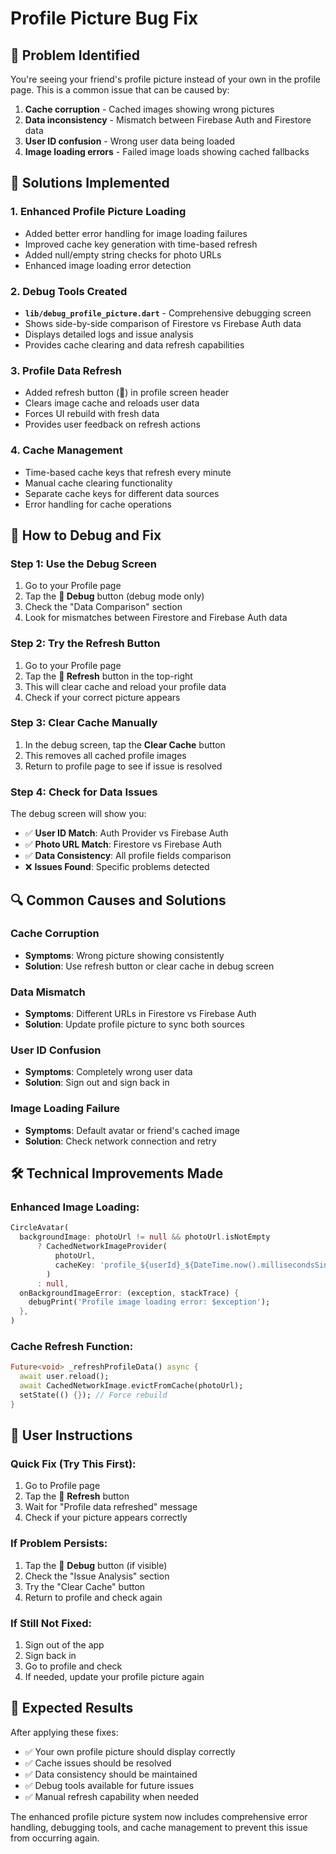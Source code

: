 # Profile Picture Bug Fix

## 🐛 Problem Identified
You're seeing your friend's profile picture instead of your own in the profile page. This is a common issue that can be caused by:

1. **Cache corruption** - Cached images showing wrong pictures
2. **Data inconsistency** - Mismatch between Firebase Auth and Firestore data
3. **User ID confusion** - Wrong user data being loaded
4. **Image loading errors** - Failed image loads showing cached fallbacks

## 🔧 Solutions Implemented

### 1. **Enhanced Profile Picture Loading**
- Added better error handling for image loading failures
- Improved cache key generation with time-based refresh
- Added null/empty string checks for photo URLs
- Enhanced image loading error detection

### 2. **Debug Tools Created**
- **`lib/debug_profile_picture.dart`** - Comprehensive debugging screen
- Shows side-by-side comparison of Firestore vs Firebase Auth data
- Displays detailed logs and issue analysis
- Provides cache clearing and data refresh capabilities

### 3. **Profile Data Refresh**
- Added refresh button (🔄) in profile screen header
- Clears image cache and reloads user data
- Forces UI rebuild with fresh data
- Provides user feedback on refresh actions

### 4. **Cache Management**
- Time-based cache keys that refresh every minute
- Manual cache clearing functionality
- Separate cache keys for different data sources
- Error handling for cache operations

## 🧪 How to Debug and Fix

### **Step 1: Use the Debug Screen**
1. Go to your Profile page
2. Tap the **🐛 Debug** button (debug mode only)
3. Check the "Data Comparison" section
4. Look for mismatches between Firestore and Firebase Auth data

### **Step 2: Try the Refresh Button**
1. Go to your Profile page
2. Tap the **🔄 Refresh** button in the top-right
3. This will clear cache and reload your profile data
4. Check if your correct picture appears

### **Step 3: Clear Cache Manually**
1. In the debug screen, tap the **Clear Cache** button
2. This removes all cached profile images
3. Return to profile page to see if issue is resolved

### **Step 4: Check for Data Issues**
The debug screen will show you:
- ✅ **User ID Match**: Auth Provider vs Firebase Auth
- ✅ **Photo URL Match**: Firestore vs Firebase Auth  
- ✅ **Data Consistency**: All profile fields comparison
- ❌ **Issues Found**: Specific problems detected

## 🔍 Common Causes and Solutions

### **Cache Corruption**
- **Symptoms**: Wrong picture showing consistently
- **Solution**: Use refresh button or clear cache in debug screen

### **Data Mismatch**
- **Symptoms**: Different URLs in Firestore vs Firebase Auth
- **Solution**: Update profile picture to sync both sources

### **User ID Confusion**
- **Symptoms**: Completely wrong user data
- **Solution**: Sign out and sign back in

### **Image Loading Failure**
- **Symptoms**: Default avatar or friend's cached image
- **Solution**: Check network connection and retry

## 🛠️ Technical Improvements Made

### **Enhanced Image Loading**:
```dart
CircleAvatar(
  backgroundImage: photoUrl != null && photoUrl.isNotEmpty
      ? CachedNetworkImageProvider(
          photoUrl, 
          cacheKey: 'profile_${userId}_${DateTime.now().millisecondsSinceEpoch ~/ 60000}'
        )
      : null,
  onBackgroundImageError: (exception, stackTrace) {
    debugPrint('Profile image loading error: $exception');
  },
)
```

### **Cache Refresh Function**:
```dart
Future<void> _refreshProfileData() async {
  await user.reload();
  await CachedNetworkImage.evictFromCache(photoUrl);
  setState(() {}); // Force rebuild
}
```

## 📱 User Instructions

### **Quick Fix (Try This First)**:
1. Go to Profile page
2. Tap the 🔄 **Refresh** button
3. Wait for "Profile data refreshed" message
4. Check if your picture appears correctly

### **If Problem Persists**:
1. Tap the 🐛 **Debug** button (if visible)
2. Check the "Issue Analysis" section
3. Try the "Clear Cache" button
4. Return to profile and check again

### **If Still Not Fixed**:
1. Sign out of the app
2. Sign back in
3. Go to profile and check
4. If needed, update your profile picture again

## 🎯 Expected Results

After applying these fixes:
- ✅ Your own profile picture should display correctly
- ✅ Cache issues should be resolved
- ✅ Data consistency should be maintained
- ✅ Debug tools available for future issues
- ✅ Manual refresh capability when needed

The enhanced profile picture system now includes comprehensive error handling, debugging tools, and cache management to prevent this issue from occurring again.